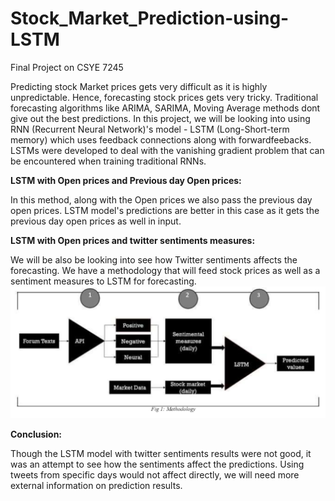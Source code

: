 # Stock_Market_Prediction-using-LSTM
Final Project on CSYE 7245

Predicting stock Market prices gets very difficult as it is highly unpredictable. Hence, forecasting stock prices gets very tricky. Traditional forecasting algorithms like ARIMA, SARIMA, Moving Average methods dont give out the best predictions. In this project, we will be looking into using RNN (Recurrent Neural Network)'s model - LSTM (Long-Short-term memory) which uses feedback connections along with forwardfeebacks.
LSTMs were developed to deal with the vanishing gradient problem that can be encountered when training traditional RNNs.

<b>LSTM with Open prices and Previous day Open prices:</b>

In this method, along with the Open prices we also pass the previous day open prices. LSTM model's predictions are better in this case as it gets the previous day open prices as well in input.

<b>LSTM with Open prices and twitter sentiments measures:</b>

We will be also be looking into see how Twitter sentiments affects the forecasting. We have a methodology that will feed stock prices as well as a sentiment measures to LSTM for forecasting. 
![Methodology](https://github.com/annsara95/Stock_Market_Prediction-using-LSTM/blob/master/BDIA%20Project/LSTM_Method.png)

<b> Conclusion:</b>

Though the LSTM model with twitter sentiments results were not good, it was an attempt to see how the sentiments affect the predictions. Using tweets from specific days would not affect directly, we will need more external information on prediction results.

